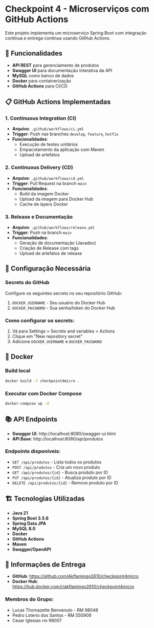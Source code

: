 # Checkpoint 4 - Microserviços com GitHub Actions

Este projeto implementa um microserviço Spring Boot com integração contínua e entrega contínua usando GitHub Actions.

## 🚀 Funcionalidades

- **API REST** para gerenciamento de produtos
- **Swagger UI** para documentação interativa da API
- **MySQL** como banco de dados
- **Docker** para containerização
- **GitHub Actions** para CI/CD

## 📋 GitHub Actions Implementadas

### 1. Continuous Integration (CI)
- **Arquivo**: `.github/workflows/ci.yml`
- **Trigger**: Push nas branches `develop`, `feature`, `hotfix`
- **Funcionalidades**:
  - Execução de testes unitários
  - Empacotamento da aplicação com Maven
  - Upload de artefatos

### 2. Continuous Delivery (CD)
- **Arquivo**: `.github/workflows/cd.yml`
- **Trigger**: Pull Request na branch `main`
- **Funcionalidades**:
  - Build da imagem Docker
  - Upload da imagem para Docker Hub
  - Cache de layers Docker

### 3. Release e Documentação
- **Arquivo**: `.github/workflows/release.yml`
- **Trigger**: Push na branch `main`
- **Funcionalidades**:
  - Geração de documentação (Javadoc)
  - Criação de Release com tags
  - Upload de artefatos de release

## 🔧 Configuração Necessária

### Secrets do GitHub
Configure os seguintes secrets no seu repositório GitHub:

1. `DOCKER_USERNAME` - Seu usuário do Docker Hub
2. `DOCKER_PASSWORD` - Sua senha/token do Docker Hub

### Como configurar os secrets:
1. Vá para Settings > Secrets and variables > Actions
2. Clique em "New repository secret"
3. Adicione `DOCKER_USERNAME` e `DOCKER_PASSWORD`

## 🐳 Docker

### Build local
```bash
docker build -t checkpoint4micro .
```

### Executar com Docker Compose
```bash
docker-compose up -d
```

## 📚 API Endpoints

- **Swagger UI**: http://localhost:8080/swagger-ui.html
- **API Base**: http://localhost:8080/api/produtos

### Endpoints disponíveis:
- `GET /api/produtos` - Lista todos os produtos
- `POST /api/produtos` - Cria um novo produto
- `GET /api/produtos/{id}` - Busca produto por ID
- `PUT /api/produtos/{id}` - Atualiza produto por ID
- `DELETE /api/produtos/{id}` - Remove produto por ID

## 🏗️ Tecnologias Utilizadas

- **Java 21**
- **Spring Boot 3.5.6**
- **Spring Data JPA**
- **MySQL 8.0**
- **Docker**
- **GitHub Actions**
- **Maven**
- **Swagger/OpenAPI**

## 📝 Informações de Entrega

- **GitHub**: https://github.com/Akflamingo2610/checkpoint4micro
- **Docker Hub**: https://hub.docker.com/r/akflamingo2610/checkpoint4micro

### Membros do Grupo:
- Lucas Thomazette Benvenuto - RM 98048
- Pedro Loterio dos Santos - RM 550909
- Cesar Iglesias rm 98007
